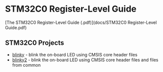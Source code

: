 # STM32C0 Register-Level Guide

[The STM32C0 Register-Level Guide (.pdf)](docs/STM32C0 Register-Level Guide.pdf)

## STM32C0 Projects

- [blinky](blinky/) - blink the on-board LED using CMSIS core header files
- [blinky2](blinky2/) - blink the on-board LED using CMSIS core header files and files from common


